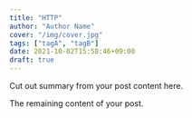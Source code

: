 ```yaml
---
title: "HTTP"
author: "Author Name"
cover: "/img/cover.jpg"
tags: ["tagA", "tagB"]
date: 2021-10-02T15:58:46+09:00
draft: true
---
```


Cut out summary from your post content here.

<!--more-->

The remaining content of your post.
